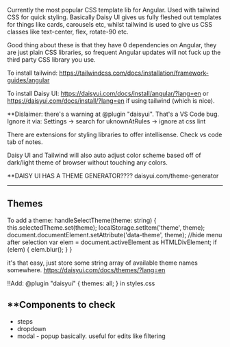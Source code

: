  
Currently the most popular CSS template lib for Angular. Used with tailwind CSS for quick styling. Basically Daisy UI gives us fully fleshed out templates for things like cards, carousels etc, whilst tailwind is used to give us CSS classes like text-center, flex, rotate-90 etc. 


Good thing about these is that they have 0 dependencies on Angular, they are just plain CSS libraries, so frequent Angular updates will not fuck up the third party CSS library you use.

To install tailwind: https://tailwindcss.com/docs/installation/framework-guides/angular

To install Daisy UI: https://daisyui.com/docs/install/angular/?lang=en or https://daisyui.com/docs/install/?lang=en if using tailwind (which is nice). 

**Dislaimer: there's a warning at @plugin "daisyui". That's a VS Code bug. Ignore it via: Settings -> search for uknownAtRules -> ignore at css lint

There are extensions for styling libraries to offer intellisense. Check vs code tab of notes.

Daisy UI and Tailwind will also auto adjust color scheme based off of dark/light theme of browser without touching any colors.


**DAISY UI HAS A THEME GENERATOR???? daisyui.com/theme-generator

---------
Themes
--

To add a theme:
handleSelectTheme(theme: string) {
this.selectedTheme.set(theme);
localStorage.setItem('theme', theme);
document.documentElement.setAttribute('data-theme', theme);
//hide menu after selection
var elem = document.activeElement as HTMLDivElement;
if (elem) {
elem.blur();
}
}

it's that easy, just store some string array of available theme names somewhere. https://daisyui.com/docs/themes/?lang=en

!!Add:
@plugin "daisyui" {
themes: all;
}
in styles.css


**Components to check
--

- steps
- dropdown
- modal - popup basically. useful for edits like filtering




